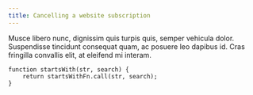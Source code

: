 ```yaml
---
title: Cancelling a website subscription
---
```


Musce libero nunc, dignissim quis turpis quis, semper vehicula dolor. Suspendisse tincidunt consequat quam, ac posuere leo dapibus id. Cras fringilla convallis elit, at eleifend mi interam.

```
function startsWith(str, search) {
    return startsWithFn.call(str, search);
}
```
